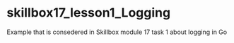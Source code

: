 # skillbox17_lesson1_Logging
Example that is consedered in Skillbox module 17 task 1 about logging in Go

